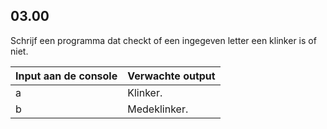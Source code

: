 ## 03.00
Schrijf een programma dat checkt of een ingegeven letter een klinker is of niet.

| Input aan de console | Verwachte output |
|----------------------|------------------|
| a | Klinker. |
| b | Medeklinker. |